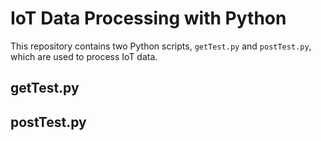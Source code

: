 # IoT Data Processing with Python

This repository contains two Python scripts, `getTest.py` and `postTest.py`, which are used to process IoT data.

## getTest.py



## postTest.py

